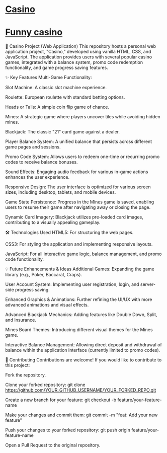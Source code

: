 # [Casino](https://volodars.github.io/Casino/Funny%20casino/Menu.html)
# [Funny casino](https://volodars.github.io/Casino/Funny%20casino/Menu.html)

🎰 Casino Project (Web Application)
This repository hosts a personal web application project, "Casino," developed using vanilla HTML, CSS, and JavaScript. The application provides users with several popular casino games, integrated with a balance system, promo code redemption functionality, and game progress saving features.

✨ Key Features
Multi-Game Functionality:

Slot Machine: A classic slot machine experience.

Roulette: European roulette with standard betting options.

Heads or Tails: A simple coin flip game of chance.

Mines: A strategic game where players uncover tiles while avoiding hidden mines.

Blackjack: The classic "21" card game against a dealer.

Player Balance System: A unified balance that persists across different game pages and sessions.

Promo Code System: Allows users to redeem one-time or recurring promo codes to receive balance bonuses.

Sound Effects: Engaging audio feedback for various in-game actions enhances the user experience.

Responsive Design: The user interface is optimized for various screen sizes, including desktop, tablets, and mobile devices.

Game State Persistence: Progress in the Mines game is saved, enabling users to resume their game after navigating away or closing the page.

Dynamic Card Imagery: Blackjack utilizes pre-loaded card images, contributing to a visually appealing gameplay.

🛠️ Technologies Used
HTML5: For structuring the web pages.

CSS3: For styling the application and implementing responsive layouts.

JavaScript: For all interactive game logic, balance management, and promo code functionality.

💡 Future Enhancements & Ideas
Additional Games: Expanding the game library (e.g., Poker, Baccarat, Craps).

User Account System: Implementing user registration, login, and server-side progress saving.

Enhanced Graphics & Animations: Further refining the UI/UX with more advanced animations and visual effects.

Advanced Blackjack Mechanics: Adding features like Double Down, Split, and Insurance.

Mines Board Themes: Introducing different visual themes for the Mines game.

Interactive Balance Management: Allowing direct deposit and withdrawal of balance within the application interface (currently limited to promo codes).

🤝 Contributing
Contributions are welcome! If you would like to contribute to this project:

Fork the repository.

Clone your forked repository: git clone https://github.com/YOUR_GITHUB_USERNAME/YOUR_FORKED_REPO.git

Create a new branch for your feature: git checkout -b feature/your-feature-name

Make your changes and commit them: git commit -m "feat: Add your new feature"

Push your changes to your forked repository: git push origin feature/your-feature-name

Open a Pull Request to the original repository.
